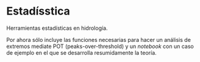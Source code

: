 # Estadísstica
Herramientas estadísticas en hidrología.

Por ahora sólo incluye las funciones necesarias para hacer un análisis de extremos mediate POT (peaks-over-threshold) y un _notebook_ con un caso de ejemplo en el que se desarrolla resumidamente la teoría.
